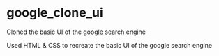 # google_clone_ui
Cloned the basic UI of the google search engine

Used HTML & CSS to recreate the basic UI of the google search engine
